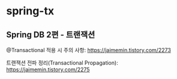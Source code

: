 # spring-tx
Spring DB 2편 - 트랜잭션
---

@Transactional 적용 시 주의 사항: https://jaimemin.tistory.com/2273

트랜잭션 전파 정리(Transactional Propagation): https://jaimemin.tistory.com/2275
